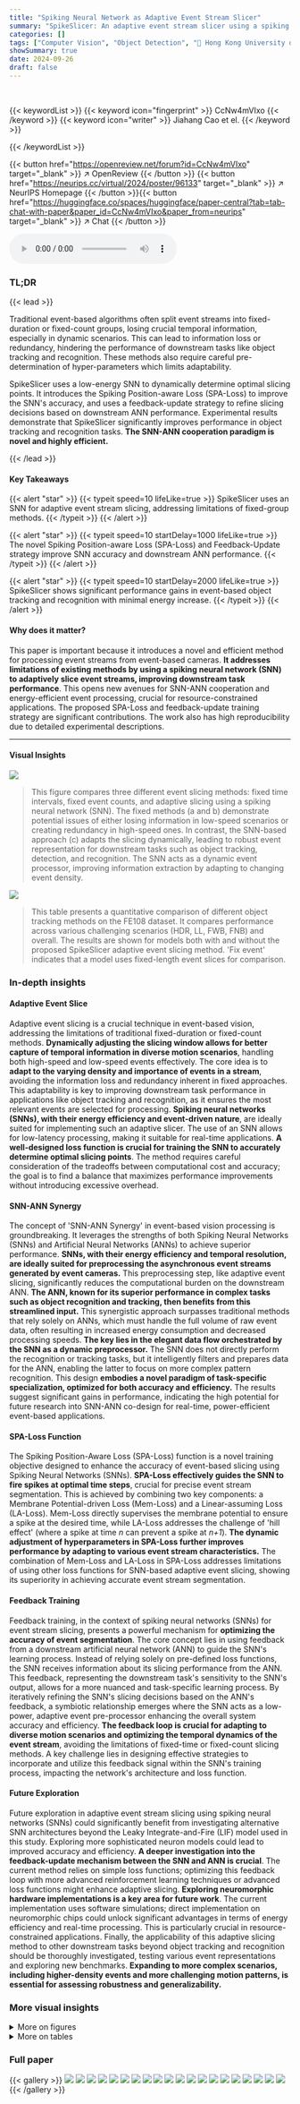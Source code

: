 ```yaml
---
title: "Spiking Neural Network as Adaptive Event Stream Slicer"
summary: "SpikeSlicer: An adaptive event stream slicer using a spiking neural network (SNN) to efficiently split events for improved downstream processing in object tracking and recognition."
categories: []
tags: ["Computer Vision", "Object Detection", "🏢 Hong Kong University of Science and Technology",]
showSummary: true
date: 2024-09-26
draft: false
---
```


<br>

{{< keywordList >}}
{{< keyword icon="fingerprint" >}} CcNw4mVIxo {{< /keyword >}}
{{< keyword icon="writer" >}} Jiahang Cao et el. {{< /keyword >}}
 
{{< /keywordList >}}

{{< button href="https://openreview.net/forum?id=CcNw4mVIxo" target="_blank" >}}
↗ OpenReview
{{< /button >}}
{{< button href="https://neurips.cc/virtual/2024/poster/96133" target="_blank" >}}
↗ NeurIPS Homepage
{{< /button >}}{{< button href="https://huggingface.co/spaces/huggingface/paper-central?tab=tab-chat-with-paper&paper_id=CcNw4mVIxo&paper_from=neurips" target="_blank" >}}
↗ Chat
{{< /button >}}



<audio controls>
    <source src="https://ai-paper-reviewer.com/CcNw4mVIxo/podcast.wav" type="audio/wav">
    Your browser does not support the audio element.
</audio>


### TL;DR


{{< lead >}}

Traditional event-based algorithms often split event streams into fixed-duration or fixed-count groups, losing crucial temporal information, especially in dynamic scenarios.  This can lead to information loss or redundancy, hindering the performance of downstream tasks like object tracking and recognition.  These methods also require careful pre-determination of hyper-parameters which limits adaptability.

SpikeSlicer uses a low-energy SNN to dynamically determine optimal slicing points.  It introduces the Spiking Position-aware Loss (SPA-Loss) to improve the SNN's accuracy, and uses a feedback-update strategy to refine slicing decisions based on downstream ANN performance.  Experimental results demonstrate that SpikeSlicer significantly improves performance in object tracking and recognition tasks. **The SNN-ANN cooperation paradigm is novel and highly efficient.**

{{< /lead >}}


#### Key Takeaways

{{< alert "star" >}}
{{< typeit speed=10 lifeLike=true >}} SpikeSlicer uses an SNN for adaptive event stream slicing, addressing limitations of fixed-group methods. {{< /typeit >}}
{{< /alert >}}

{{< alert "star" >}}
{{< typeit speed=10 startDelay=1000 lifeLike=true >}} The novel Spiking Position-aware Loss (SPA-Loss) and Feedback-Update strategy improve SNN accuracy and downstream ANN performance. {{< /typeit >}}
{{< /alert >}}

{{< alert "star" >}}
{{< typeit speed=10 startDelay=2000 lifeLike=true >}} SpikeSlicer shows significant performance gains in event-based object tracking and recognition with minimal energy increase. {{< /typeit >}}
{{< /alert >}}

#### Why does it matter?
This paper is important because it introduces a novel and efficient method for processing event streams from event-based cameras.  **It addresses limitations of existing methods by using a spiking neural network (SNN) to adaptively slice event streams, improving downstream task performance**. This opens new avenues for SNN-ANN cooperation and energy-efficient event processing, crucial for resource-constrained applications. The proposed SPA-Loss and feedback-update training strategy are significant contributions.  The work also has high reproducibility due to detailed experimental descriptions.

------
#### Visual Insights



![](https://ai-paper-reviewer.com/CcNw4mVIxo/figures_0_1.jpg)

> This figure compares three different event slicing methods: fixed time intervals, fixed event counts, and adaptive slicing using a spiking neural network (SNN).  The fixed methods (a and b) demonstrate potential issues of either losing information in low-speed scenarios or creating redundancy in high-speed ones.  In contrast, the SNN-based approach (c) adapts the slicing dynamically, leading to robust event representation for downstream tasks such as object tracking, detection, and recognition.  The SNN acts as a dynamic event processor, improving information extraction by adapting to changing event density.





![](https://ai-paper-reviewer.com/CcNw4mVIxo/tables_7_1.jpg)

> This table presents a quantitative comparison of different object tracking methods on the FE108 dataset.  It compares performance across various challenging scenarios (HDR, LL, FWB, FNB) and overall. The results are shown for models both with and without the proposed SpikeSlicer adaptive event slicing method.  'Fix event' indicates that a model uses fixed-length event slices for comparison.





### In-depth insights


#### Adaptive Event Slice
Adaptive event slicing is a crucial technique in event-based vision, addressing the limitations of traditional fixed-duration or fixed-count methods.  **Dynamically adjusting the slicing window allows for better capture of temporal information in diverse motion scenarios**, handling both high-speed and low-speed events effectively.  The core idea is to **adapt to the varying density and importance of events in a stream**, avoiding the information loss and redundancy inherent in fixed approaches. This adaptability is key to improving downstream task performance in applications like object tracking and recognition, as it ensures the most relevant events are selected for processing.  **Spiking neural networks (SNNs), with their energy efficiency and event-driven nature**, are ideally suited for implementing such an adaptive slicer.  The use of an SNN allows for low-latency processing, making it suitable for real-time applications.  **A well-designed loss function is crucial for training the SNN to accurately determine optimal slicing points**. The method requires careful consideration of the tradeoffs between computational cost and accuracy; the goal is to find a balance that maximizes performance improvements without introducing excessive overhead.

#### SNN-ANN Synergy
The concept of 'SNN-ANN Synergy' in event-based vision processing is groundbreaking.  It leverages the strengths of both Spiking Neural Networks (SNNs) and Artificial Neural Networks (ANNs) to achieve superior performance. **SNNs, with their energy efficiency and temporal resolution, are ideally suited for preprocessing the asynchronous event streams generated by event cameras.** This preprocessing step, like adaptive event slicing, significantly reduces the computational burden on the downstream ANN. **The ANN, known for its superior performance in complex tasks such as object recognition and tracking, then benefits from this streamlined input.** This synergistic approach surpasses traditional methods that rely solely on ANNs, which must handle the full volume of raw event data, often resulting in increased energy consumption and decreased processing speeds.  **The key lies in the elegant data flow orchestrated by the SNN as a dynamic preprocessor.** The SNN does not directly perform the recognition or tracking tasks, but it intelligently filters and prepares data for the ANN, enabling the latter to focus on more complex pattern recognition. This design **embodies a novel paradigm of task-specific specialization, optimized for both accuracy and efficiency.** The results suggest significant gains in performance, indicating the high potential for future research into SNN-ANN co-design for real-time, power-efficient event-based applications.

#### SPA-Loss Function
The Spiking Position-Aware Loss (SPA-Loss) function is a novel training objective designed to enhance the accuracy of event-based slicing using Spiking Neural Networks (SNNs).  **SPA-Loss effectively guides the SNN to fire spikes at optimal time steps**, crucial for precise event stream segmentation.  This is achieved by combining two key components: a Membrane Potential-driven Loss (Mem-Loss) and a Linear-assuming Loss (LA-Loss). Mem-Loss directly supervises the membrane potential to ensure a spike at the desired time, while LA-Loss addresses the challenge of 'hill effect' (where a spike at time *n* can prevent a spike at *n+1*).  **The dynamic adjustment of hyperparameters in SPA-Loss further improves performance by adapting to various event stream characteristics.** The combination of Mem-Loss and LA-Loss in SPA-Loss addresses limitations of using other loss functions for SNN-based adaptive event slicing, showing its superiority in achieving accurate event stream segmentation.

#### Feedback Training
Feedback training, in the context of spiking neural networks (SNNs) for event stream slicing, presents a powerful mechanism for **optimizing the accuracy of event segmentation**.  The core concept lies in using feedback from a downstream artificial neural network (ANN) to guide the SNN's learning process.  Instead of relying solely on pre-defined loss functions, the SNN receives information about its slicing performance from the ANN.  This feedback, representing the downstream task's sensitivity to the SNN's output, allows for a more nuanced and task-specific learning process. By iteratively refining the SNN's slicing decisions based on the ANN's feedback, a symbiotic relationship emerges where the SNN acts as a low-power, adaptive event pre-processor enhancing the overall system accuracy and efficiency. **The feedback loop is crucial for adapting to diverse motion scenarios and optimizing the temporal dynamics of the event stream**, avoiding the limitations of fixed-time or fixed-count slicing methods.  A key challenge lies in designing effective strategies to incorporate and utilize this feedback signal within the SNN's training process, impacting the network's architecture and loss function.

#### Future Exploration
Future exploration in adaptive event stream slicing using spiking neural networks (SNNs) could significantly benefit from investigating alternative SNN architectures beyond the Leaky Integrate-and-Fire (LIF) model used in this study. Exploring more sophisticated neuron models could lead to improved accuracy and efficiency.  **A deeper investigation into the feedback-update mechanism between the SNN and ANN is crucial**.  The current method relies on simple loss functions; optimizing this feedback loop with more advanced reinforcement learning techniques or advanced loss functions might enhance adaptive slicing.  **Exploring neuromorphic hardware implementations is a key area for future work**. The current implementation uses software simulations; direct implementation on neuromorphic chips could unlock significant advantages in terms of energy efficiency and real-time processing. This is particularly crucial in resource-constrained applications. Finally, the applicability of this adaptive slicing method to other downstream tasks beyond object tracking and recognition should be thoroughly investigated, testing various event representations and exploring new benchmarks. **Expanding to more complex scenarios, including higher-density events and more challenging motion patterns, is essential for assessing robustness and generalizability.**


### More visual insights

<details>
<summary>More on figures
</summary>


![](https://ai-paper-reviewer.com/CcNw4mVIxo/figures_2_1.jpg)

> This figure illustrates the architecture of SpikeSlicer, the proposed adaptive event stream slicing method.  Raw event streams are fed into a Spiking Neural Network (SNN). When the SNN fires a spike, it triggers an event slice.  A neighborhood search refines the slicing time. The resulting event representations are sent to a downstream Artificial Neural Network (ANN) (e.g., object tracker or recognizer). The ANN provides feedback that refines the SNN's slicing decisions via the Spiking Position-aware Loss (SPA-Loss).


![](https://ai-paper-reviewer.com/CcNw4mVIxo/figures_4_1.jpg)

> This figure demonstrates empirical observations related to the proposed method. (a) shows the Hill effect in the adaptive slicing process, illustrating the dependence phenomenon between neighboring membrane potentials. (b) and (c) illustrate the impact of hyperparameter α settings on the performance of TransT and DiMP trackers respectively, highlighting the challenges in finding the optimal value for α.


![](https://ai-paper-reviewer.com/CcNw4mVIxo/figures_5_1.jpg)

> This figure compares three different event slicing methods.  (a) shows traditional fixed-duration slicing, where events are grouped into fixed-length time windows. This method can miss events in high-speed motion or have redundant data in slow-speed motion. (b) shows fixed-count slicing, where a fixed number of events are grouped together. This has similar limitations to (a). (c) shows the proposed SpikeSlicer method, which uses a spiking neural network (SNN) to dynamically slice the event stream. This adaptive method is more robust to varying speeds and object sizes.


![](https://ai-paper-reviewer.com/CcNw4mVIxo/figures_6_1.jpg)

> This figure presents the results of experiments comparing different loss functions for training a spiking neural network (SNN) for event slicing. (a) shows that the proposed Mem-Loss and LA-Loss converge faster than other methods to achieve the desired spiking behavior. (b) demonstrates the advantage of dynamically tuning a hyperparameter (α) in stabilizing the training process and finding the optimal spiking time, outperforming a fixed α setting.


![](https://ai-paper-reviewer.com/CcNw4mVIxo/figures_7_1.jpg)

> This figure compares the results of object tracking using the proposed SpikeSlicer method against a baseline method.  Subfigures (a), (b), and (c) show example tracking results, highlighting the superior performance of SpikeSlicer in terms of accuracy and robustness, particularly in handling challenging scenarios with complex motion and varying event density. The white boxes zoom in on specific areas to better illustrate the differences between the two methods.


![](https://ai-paper-reviewer.com/CcNw4mVIxo/figures_7_2.jpg)

> This figure compares the results of object tracking using the proposed SpikeSlicer method against a baseline method using fixed event slicing.  The visualizations show that SpikeSlicer achieves better tracking accuracy and provides enhanced edges while removing redundant information compared to the baseline. This highlights the adaptive nature of the SpikeSlicer approach.


![](https://ai-paper-reviewer.com/CcNw4mVIxo/figures_13_1.jpg)

> This figure shows the sensitivity analysis of fixed event slicing methods on the N-Caltech101 dataset.  It demonstrates that using fixed time intervals or fixed event counts to slice the event stream results in significant fluctuations in accuracy for various numbers of slices. This highlights the challenges of traditional event slicing techniques and underscores the need for a more adaptive approach like the one proposed by SpikeSlicer in the paper. Different models (ResNet18 and ResNet34) are used to assess the sensitivity.


![](https://ai-paper-reviewer.com/CcNw4mVIxo/figures_16_1.jpg)

> This figure illustrates the boundary conditions for the membrane potential (U[n*]) used in the membrane potential-driven loss (Mem-Loss) calculation within the Spiking Position-aware Loss (SPA-Loss) function. The lower bound ensures the membrane potential reaches the activation threshold (Vth) at the desired time step (n*), while the upper bound prevents premature spiking by limiting the membrane potential increase before n*.  The figure shows how the hyperparameter 'a' in equation 8 balances the desired membrane potential between the lower and upper bounds.


![](https://ai-paper-reviewer.com/CcNw4mVIxo/figures_16_2.jpg)

> This figure illustrates the concept of the Linear-assuming Loss (LA-Loss) used in the Spiking Position-aware Loss (SPA-Loss). The LA-Loss addresses the issue of the 'Hill effect,' where an early spike might prevent a later, desired spike. The figure shows two membrane potential curves: raw and supervised.  The supervised curve shows how the LA-Loss guides the membrane potential to increase linearly over time, ensuring that a spike occurs at the expected time (n*) without the interference from earlier spikes.


![](https://ai-paper-reviewer.com/CcNw4mVIxo/figures_17_1.jpg)

> This figure illustrates the overall process of SpikeSlicer. Raw events are fed to an SNN which triggers a spike indicating an optimal slicing point. A neighborhood search refines the slicing point, and the sliced events are sent to an ANN. ANN's feedback is used to optimize the SNN, thus creating a cooperative paradigm between SNN and ANN.


![](https://ai-paper-reviewer.com/CcNw4mVIxo/figures_20_1.jpg)

> This figure compares three different event slicing methods.  Traditional methods use either fixed time intervals (method a) or a fixed number of events (method b) to slice the event stream. These methods can lead to information loss, particularly in scenarios with varying motion speeds. The proposed method (c) uses a spiking neural network (SNN) to adaptively slice the event stream, resulting in more robust information extraction for downstream tasks. The figure visually shows the differences in slicing patterns and the resulting event representations.


![](https://ai-paper-reviewer.com/CcNw4mVIxo/figures_21_1.jpg)

> This figure compares three different event slicing methods: fixed time interval slicing, fixed count slicing, and the proposed adaptive event slicing method using a spiking neural network (SNN).  The fixed methods show limitations in handling events from varying speeds and densities, while the SNN-based adaptive method demonstrates more robust event stream slicing suitable for various downstream tasks.


</details>




<details>
<summary>More on tables
</summary>


![](https://ai-paper-reviewer.com/CcNw4mVIxo/tables_7_2.jpg)
> This table presents a quantitative comparison of the proposed SpikeSlicer method against traditional fixed-sliced and random-sliced methods on four different event-based datasets: DVS-Gesture, N-Caltech101, DVS-CIFAR10, and SL-Animals.  The results show the accuracy of ResNet-18, ResNet-34, and Swin-S models when using each slicing technique.  The 'Ours' column indicates the performance using the proposed adaptive slicing method, highlighting its superior performance compared to both fixed and random slicing strategies.

![](https://ai-paper-reviewer.com/CcNw4mVIxo/tables_8_1.jpg)
> This table compares the efficiency and speed of using an ANN with and without the SpikeSlicer method for event-based object tracking.  It shows the number of Giga-operations (OPs), energy consumption in millijoules (mJ), speed in seconds per image, and the performance (presumably a metric like success rate) for each approach. The results demonstrate that while adding SpikeSlicer increases the number of operations and energy consumption slightly, it significantly improves performance.

![](https://ai-paper-reviewer.com/CcNw4mVIxo/tables_8_2.jpg)
> This table presents the results of experiments comparing the performance of different event representation methods (Event Frame, Event Spike Tensor, Voxel Grid) under both fixed and dynamic slicing methods. The results are shown for the DVS-Gesture dataset, demonstrating the effectiveness of the proposed SpikeSlicer method in improving performance across various event representations.

![](https://ai-paper-reviewer.com/CcNw4mVIxo/tables_8_3.jpg)
> This table presents the ablation study results evaluating the effectiveness of different loss functions, specifically the proposed Mem-Loss and LA-Loss, on the SL-Animals dataset. The results are compared with the baseline using only a fixed slicing method.  The table shows that the combination of Mem-Loss and LA-Loss leads to better performance on object recognition tasks.

![](https://ai-paper-reviewer.com/CcNw4mVIxo/tables_8_4.jpg)
> This table presents an ablation study on the impact of varying the number of event cells (N) on the adaptive event slicing process.  It demonstrates the robustness of the SpikeSlicer method by showing that even when the number of event cells changes, the duration of the resulting sliced event groups remains relatively consistent. This finding highlights the algorithm's ability to maintain consistent time intervals irrespective of input variations.  This stability is important for reliable downstream processing because it ensures that the sub-event streams maintain a consistent temporal structure despite changes in data density or the granularity of the time discretization.

![](https://ai-paper-reviewer.com/CcNw4mVIxo/tables_13_1.jpg)
> This table presents a quantitative comparison of different object tracking methods on the FE108 dataset.  It compares performance across various challenging scenarios (high dynamic range, low light, fast motion with and without blur) and evaluates the impact of the proposed SpikeSlicer method. The table shows that SpikeSlicer improves the performance of several state-of-the-art trackers, achieving best results in many scenarios. A fixed event baseline is included for fair comparison.

![](https://ai-paper-reviewer.com/CcNw4mVIxo/tables_14_1.jpg)
> This table presents the results of experiments comparing different event representation methods (Event Frame, Event Spike Tensor, Voxel Grid) under three slicing methods: fixed duration, fixed event count, and the proposed SpikeSlicer.  The goal was to demonstrate the effectiveness of SpikeSlicer across various event representation techniques. The results show that SpikeSlicer consistently outperforms the fixed slicing methods in terms of accuracy for the DVSGesture dataset.

![](https://ai-paper-reviewer.com/CcNw4mVIxo/tables_19_1.jpg)
> This table presents the results of experiments on simple event slicing tasks using the Spiking Position-aware Loss (SPA-Loss). Two tasks are defined: Task (I) uses identical event cells and expects the Spiking Neural Network (SNN) to slice at a specific time step. Task (II) introduces randomized event cells and noise, making it more challenging. The table shows that the SPA-Loss effectively guides the SNN to converge faster to the desired slicing time, regardless of the complexity of the task.  The results are organized by input size (32x32 or 64x64), number of time steps (30 or 100), the model parameter count (0.52M or 2.02M), and the iterations needed to achieve convergence.

![](https://ai-paper-reviewer.com/CcNw4mVIxo/tables_20_1.jpg)
> This table presents a statistical comparison of the results obtained using the proposed dynamic event slicing method (SpikeSlicer) and a fixed duration slicing method.  It shows the average, variance, minimum, 25th percentile, 75th percentile, and maximum durations of the sliced event streams generated by each method.  The data reveals that SpikeSlicer produces a wider range of sliced stream durations, whereas the fixed duration method consistently generates streams of a single, fixed duration.

![](https://ai-paper-reviewer.com/CcNw4mVIxo/tables_20_2.jpg)
> This table presents a statistical comparison of the dynamic event slicing method (SpikeSlicer) and a fixed-duration slicing method. It shows the average number of event cells used, the variance in the number of cells, and the average, minimum, 25th percentile, 75th percentile, and maximum durations of the sliced event segments for both methods.  The comparison highlights the variability in segment lengths produced by the dynamic method compared to the consistent lengths of the fixed-duration method.

![](https://ai-paper-reviewer.com/CcNw4mVIxo/tables_21_1.jpg)
> This table presents the results of experiments evaluating the effectiveness of SpikeSlicer when used with different state-of-the-art recognition backbones, specifically SwinT and ViT.  It compares the performance (accuracy) achieved using SpikeSlicer with two baseline methods: random slicing and fixed slicing.  The improvement in accuracy obtained with SpikeSlicer is shown in parentheses for each backbone.

![](https://ai-paper-reviewer.com/CcNw4mVIxo/tables_21_2.jpg)
> This table presents the quantitative comparison of using different slicing methods on the N-ImageNet dataset for object recognition.  The results show the accuracy achieved using ResNet-18 for three different approaches: random slicing, fixed slicing, and the authors' proposed adaptive slicing method (SpikeSlicer). SpikeSlicer demonstrates a significant performance improvement over the other two methods.

</details>




### Full paper

{{< gallery >}}
<img src="https://ai-paper-reviewer.com/CcNw4mVIxo/1.png" class="grid-w50 md:grid-w33 xl:grid-w25" />
<img src="https://ai-paper-reviewer.com/CcNw4mVIxo/2.png" class="grid-w50 md:grid-w33 xl:grid-w25" />
<img src="https://ai-paper-reviewer.com/CcNw4mVIxo/3.png" class="grid-w50 md:grid-w33 xl:grid-w25" />
<img src="https://ai-paper-reviewer.com/CcNw4mVIxo/4.png" class="grid-w50 md:grid-w33 xl:grid-w25" />
<img src="https://ai-paper-reviewer.com/CcNw4mVIxo/5.png" class="grid-w50 md:grid-w33 xl:grid-w25" />
<img src="https://ai-paper-reviewer.com/CcNw4mVIxo/6.png" class="grid-w50 md:grid-w33 xl:grid-w25" />
<img src="https://ai-paper-reviewer.com/CcNw4mVIxo/7.png" class="grid-w50 md:grid-w33 xl:grid-w25" />
<img src="https://ai-paper-reviewer.com/CcNw4mVIxo/8.png" class="grid-w50 md:grid-w33 xl:grid-w25" />
<img src="https://ai-paper-reviewer.com/CcNw4mVIxo/9.png" class="grid-w50 md:grid-w33 xl:grid-w25" />
<img src="https://ai-paper-reviewer.com/CcNw4mVIxo/10.png" class="grid-w50 md:grid-w33 xl:grid-w25" />
<img src="https://ai-paper-reviewer.com/CcNw4mVIxo/11.png" class="grid-w50 md:grid-w33 xl:grid-w25" />
<img src="https://ai-paper-reviewer.com/CcNw4mVIxo/12.png" class="grid-w50 md:grid-w33 xl:grid-w25" />
<img src="https://ai-paper-reviewer.com/CcNw4mVIxo/13.png" class="grid-w50 md:grid-w33 xl:grid-w25" />
<img src="https://ai-paper-reviewer.com/CcNw4mVIxo/14.png" class="grid-w50 md:grid-w33 xl:grid-w25" />
<img src="https://ai-paper-reviewer.com/CcNw4mVIxo/15.png" class="grid-w50 md:grid-w33 xl:grid-w25" />
<img src="https://ai-paper-reviewer.com/CcNw4mVIxo/16.png" class="grid-w50 md:grid-w33 xl:grid-w25" />
<img src="https://ai-paper-reviewer.com/CcNw4mVIxo/17.png" class="grid-w50 md:grid-w33 xl:grid-w25" />
<img src="https://ai-paper-reviewer.com/CcNw4mVIxo/18.png" class="grid-w50 md:grid-w33 xl:grid-w25" />
<img src="https://ai-paper-reviewer.com/CcNw4mVIxo/19.png" class="grid-w50 md:grid-w33 xl:grid-w25" />
<img src="https://ai-paper-reviewer.com/CcNw4mVIxo/20.png" class="grid-w50 md:grid-w33 xl:grid-w25" />
{{< /gallery >}}